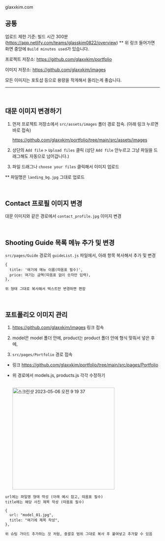 glaxxkim.com

## 공통

업로드 제한 기준: 빌드 시간 300분 (https://app.netlify.com/teams/glasskim0822/overview)
\*\* 위 링크 들어가면 화면 중앙에 `Build minutes used`가 있습니다.

프로젝트 저장소: https://github.com/glaxxkim/portfolio

이미지 저장소: https://github.com/glaxxkim/images

모든 이미지는 포토샵 등으로 용량을 작게해서 올리는게 좋습니다.

---

<br />

## 대문 이미지 변경하기

1. 먼저 프로젝트 저장소에서 `src/assets/images` 폴더 경로 접속. (아래 링크 누르면 바로 접속)

   https://github.com/glaxxkim/portfolio/tree/main/src/assets/images

2. 상단의 `Add file` > `Upload files` 클릭 (상단 `Add file` 안누르고 그냥 파일을 드래그해도 자동으로 넘어갑니다.)

3. 파일 드래그나 `choose your files` 클릭해서 이미지 업로드

\*\* 파일명은 `landing_bg.jpg` 그대로 업로드

<br />

## Contact 프로필 이미지 변경

대문 이미지와 같은 경로에서 `contact_profile.jpg` 이미지 변경

<br />

## Shooting Guide 목록 메뉴 추가 및 변경

`src/pages/Guide` 경로의 `guideList.js` 파일에서, 아래 항목 복사해서 추가 및 변경

```
{
  title: '여기에 메뉴 이름(따옴표 필수)',
  price: 여기는 금액(따옴표 없이 숫자만 입력),
},

위 형태 그대로 복사해서 텍스트만 변경하면 편함
```

<br />

## 포트폴리오 이미지 관리

1. https://github.com/glaxxkim/images 링크 접속

2. model은 model 폴더 안에, product는 product 폴더 안에 형식 맞춰서 넣은 후에,

3. `src/pages/Portfolio` 경로 접속

- 링크 https://github.com/glaxxkim/portfolio/tree/main/src/pages/Portfolio
- 위 경로에서 models.js, products.js 각각 수정하기

   <br />
   <img width="332" alt="스크린샷 2023-05-06 오전 9 19 37" src="https://user-images.githubusercontent.com/131372838/236587944-f225b555-b5ef-4944-a62d-d8e0d28a5825.png">
   <br />

```
url에는 파일명 형태 작성 (아래 예시 참고, 따옴표 필수)
title에는 해당 사진 제목 작성 (따옴표 필수)

{
  url: "model_01.jpg",
  title: "여기에 제목 작성",
},

위 슈팅 가이드 추가하는 것 처럼, 중괄호 범위 그대로 복사 후 붙여넣고 추가할 수 있음
```
